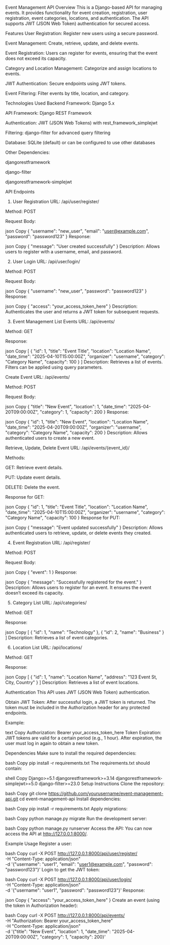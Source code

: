 Event Management API
Overview
This is a Django-based API for managing events. It provides functionality for event creation, registration, user registration, event categories, locations, and authentication. The API supports JWT (JSON Web Token) authentication for secured access.

Features
User Registration: Register new users using a secure password.

Event Management: Create, retrieve, update, and delete events.

Event Registration: Users can register for events, ensuring that the event does not exceed its capacity.

Category and Location Management: Categorize and assign locations to events.

JWT Authentication: Secure endpoints using JWT tokens.

Event Filtering: Filter events by title, location, and category.

Technologies Used
Backend Framework: Django 5.x

API Framework: Django REST Framework

Authentication: JWT (JSON Web Tokens) with rest_framework_simplejwt

Filtering: django-filter for advanced query filtering

Database: SQLite (default) or can be configured to use other databases

Other Dependencies:

djangorestframework

django-filter

djangorestframework-simplejwt

API Endpoints
1. User Registration
URL: /api/user/register/

Method: POST

Request Body:

json
Copy
{
    "username": "new_user",
    "email": "user@example.com",
    "password": "password123"
}
Response:

json
Copy
{
    "message": "User created successfully"
}
Description: Allows users to register with a username, email, and password.

2. User Login
URL: /api/user/login/

Method: POST

Request Body:

json
Copy
{
    "username": "new_user",
    "password": "password123"
}
Response:

json
Copy
{
    "access": "your_access_token_here"
}
Description: Authenticates the user and returns a JWT token for subsequent requests.

3. Event Management
List Events
URL: /api/events/

Method: GET

Response:

json
Copy
[
    {
        "id": 1,
        "title": "Event Title",
        "location": "Location Name",
        "date_time": "2025-04-10T15:00:00Z",
        "organizer": "username",
        "category": "Category Name",
        "capacity": 100
    }
]
Description: Retrieves a list of events. Filters can be applied using query parameters.

Create Event
URL: /api/events/

Method: POST

Request Body:

json
Copy
{
    "title": "New Event",
    "location": 1,
    "date_time": "2025-04-20T09:00:00Z",
    "category": 1,
    "capacity": 200
}
Response:

json
Copy
{
    "id": 1,
    "title": "New Event",
    "location": "Location Name",
    "date_time": "2025-04-20T09:00:00Z",
    "organizer": "username",
    "category": "Category Name",
    "capacity": 200
}
Description: Allows authenticated users to create a new event.

Retrieve, Update, Delete Event
URL: /api/events/{event_id}/

Methods:

GET: Retrieve event details.

PUT: Update event details.

DELETE: Delete the event.

Response for GET:

json
Copy
{
    "id": 1,
    "title": "Event Title",
    "location": "Location Name",
    "date_time": "2025-04-10T15:00:00Z",
    "organizer": "username",
    "category": "Category Name",
    "capacity": 100
}
Response for PUT:

json
Copy
{
    "message": "Event updated successfully"
}
Description: Allows authenticated users to retrieve, update, or delete events they created.

4. Event Registration
URL: /api/register/

Method: POST

Request Body:

json
Copy
{
    "event": 1
}
Response:

json
Copy
{
    "message": "Successfully registered for the event."
}
Description: Allows users to register for an event. It ensures the event doesn’t exceed its capacity.

5. Category List
URL: /api/categories/

Method: GET

Response:

json
Copy
[
    {
        "id": 1,
        "name": "Technology"
    },
    {
        "id": 2,
        "name": "Business"
    }
]
Description: Retrieves a list of event categories.

6. Location List
URL: /api/locations/

Method: GET

Response:

json
Copy
[
    {
        "id": 1,
        "name": "Location Name",
        "address": "123 Event St, City, Country"
    }
]
Description: Retrieves a list of event locations.

Authentication
This API uses JWT (JSON Web Token) authentication.

Obtain JWT Token: After successful login, a JWT token is returned. The token must be included in the Authorization header for any protected endpoints.

Example:

text
Copy
Authorization: Bearer your_access_token_here
Token Expiration: JWT tokens are valid for a certain period (e.g., 1 hour). After expiration, the user must log in again to obtain a new token.

Dependencies
Make sure to install the required dependencies:

bash
Copy
pip install -r requirements.txt
The requirements.txt should contain:

shell
Copy
Django>=5.1
djangorestframework>=3.14
djangorestframework-simplejwt>=5.0
django-filter>=23.0
Setup Instructions
Clone the repository:

bash
Copy
git clone https://github.com/yourusername/event-management-api.git
cd event-management-api
Install dependencies:

bash
Copy
pip install -r requirements.txt
Apply migrations:

bash
Copy
python manage.py migrate
Run the development server:

bash
Copy
python manage.py runserver
Access the API: You can now access the API at http://127.0.0.1:8000/.

Example Usage
Register a user:

bash
Copy
curl -X POST http://127.0.0.1:8000/api/user/register/ \
-H "Content-Type: application/json" \
-d '{"username": "user1", "email": "user1@example.com", "password": "password123"}'
Login to get the JWT token:

bash
Copy
curl -X POST http://127.0.0.1:8000/api/user/login/ \
-H "Content-Type: application/json" \
-d '{"username": "user1", "password": "password123"}'
Response:

json
Copy
{
    "access": "your_access_token_here"
}
Create an event (using the token in Authorization header):

bash
Copy
curl -X POST http://127.0.0.1:8000/api/events/ \
-H "Authorization: Bearer your_access_token_here" \
-H "Content-Type: application/json" \
-d '{"title": "New Event", "location": 1, "date_time": "2025-04-20T09:00:00Z", "category": 1, "capacity": 200}'
